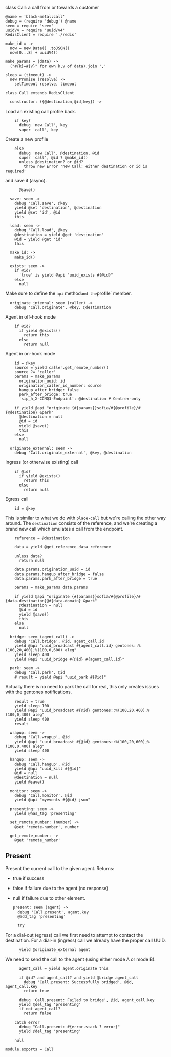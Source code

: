 class Call: a call from or towards a customer

    @name = 'black-metal:call'
    debug = (require 'debug') @name
    seem = require 'seem'
    uuidV4 = require 'uuid/v4'
    RedisClient = require './redis'

    make_id = ->
      now = new Date() .toJSON()
      now[0...8] + uuidV4()

    make_params = (data) ->
      ("#{k}=#{v}" for own k,v of data).join ','

    sleep = (timeout) ->
      new Promise (resolve) ->
        setTimeout resolve, timeout

    class Call extends RedisClient

      constructor: ({@destination,@id,key}) ->

Load an existing call profile back.

        if key?
          debug 'new Call', key
          super 'call', key

Create a new profile

        else
          debug 'new Call', @destination, @id
          super 'call', @id ? @make_id()
          unless @destination? or @id?
            throw new Error 'new Call: either destination or id is required'

and save it (async).

          @save()

      save: seem ->
        debug 'Call.save', @key
        yield @set 'destination', @destination
        yield @set 'id', @id
        this

      load: seem ->
        debug 'Call.load', @key
        @destination = yield @get 'destination'
        @id = yield @get 'id'
        this

      make_id: ->
        make_id()

      exists: seem ->
        if @id?
          'true' is yield @api "uuid_exists #{@id}"
        else
          null

Make sure to define the `api` method` and the `profile` member.

      originate_internal: seem (caller) ->
        debug 'Call.originate', @key, @destination

Agent in off-hook mode

        if @id?
          if yield @exists()
            return this
          else
            return null

Agent in on-hook mode

        id = @key
        source = yield caller.get_remote_number()
        source ?= 'caller'
        params = make_params
          origination_uuid: id
          origination_caller_id_number: source
          hangup_after_bridge: false
          park_after_bridge: true
          'sip_h_X-CCNQ3-Endpoint': @destination # Centrex-only

        if yield @api "originate {#{params}}sofia/#{@profile}/#{@destination} &park"
          @destination = null
          @id = id
          yield @save()
          this
        else
          null

      originate_external: seem ->
        debug 'Call.originate_external', @key, @destination

Ingress (or otherwise existing) call

        if @id?
          if yield @exists()
            return this
          else
            return null

Egress call

        id = @key

This is similar to what we do with `place-call` but we're calling the other way around. The `destination` consists of the reference, and we're creating a brand new call which emulates a call from the endpoint.

        reference = @destination

        data = yield @get_reference_data reference

        unless data?
          return null

        data.params.origination_uuid = id
        data.params.hangup_after_bridge = false
        data.params.park_after_bridge = true

        params = make_params data.params

        if yield @api "originate {#{params}}sofia/#{@profile}/#{data.destination}@#{data.domain} &park"
          @destination = null
          @id = id
          yield @save()
          this
        else
          null

      bridge: seem (agent_call) ->
        debug 'Call.bridge', @id, agent_call.id
        yield @api "uuid_broadcast #{agent_call.id} gentones::%(100,20,400);%(100,0,600) aleg"
        yield sleep 400
        yield @api "uuid_bridge #{@id} #{agent_call.id}"

      park: seem ->
        debug 'Call.park', @id
        # result = yield @api "uuid_park #{@id}"

Actually there is no need to park the call for real, this only creates issues
with the gentones notifications.

        result = true
        yield sleep 100
        yield @api "uuid_broadcast #{@id} gentones::%(100,20,400);%(100,0,400) aleg"
        yield sleep 400
        result

      wrapup: seem ->
        debug 'Call.wrapup', @id
        yield @api "uuid_broadcast #{@id} gentones::%(100,20,600);%(100,0,400) aleg"
        yield sleep 400

      hangup: seem ->
        debug 'Call.hangup', @id
        yield @api "uuid_kill #{@id}"
        @id = null
        @destination = null
        yield @save()

      monitor: seem ->
        debug 'Call.monitor', @id
        yield @api "myevents #{@id} json"

      presenting: seem ->
        yield @has_tag 'presenting'

      set_remote_number: (number) ->
        @set 'remote-number', number

      get_remote_number: ->
        @get 'remote_number'

Present
-------

Present the current call to the given agent.
Returns:
- true if success
- false if failure due to the agent (no response)
- null if failure due to other element.

      present: seem (agent) ->
        debug 'Call.present', agent.key
        @add_tag 'presenting'

        try

For a dial-out (egress) call we first need to attempt to contact the destination.
For a dial-in (ingress) call we already have the proper call UUID.

          yield @originate_external agent

We need to send the call to the agent (using either mode A or mode B).

          agent_call = yield agent.originate this

          if @id? and agent_call? and yield @bridge agent_call
            debug 'Call.present: Successfully bridged', @id, agent_call.key
            return true

          debug 'Call.present: Failed to bridge', @id, agent_call.key
          yield @del_tag 'presenting'
          if not agent_call?
            return false

        catch error
          debug "Call.present: #{error.stack ? error}"
          yield @del_tag 'presenting'

        null

    module.exports = Call
